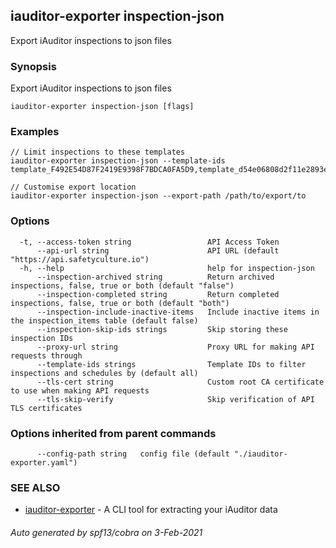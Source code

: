 ## iauditor-exporter inspection-json

Export iAuditor inspections to json files

### Synopsis

Export iAuditor inspections to json files

```
iauditor-exporter inspection-json [flags]
```

### Examples

```
// Limit inspections to these templates
iauditor-exporter inspection-json --template-ids template_F492E54D87F2419E9398F7BDCA0FA5D9,template_d54e06808d2f11e2893e83a731dba0ca

// Customise export location
iauditor-exporter inspection-json --export-path /path/to/export/to
```

### Options

```
  -t, --access-token string                 API Access Token
      --api-url string                      API URL (default "https://api.safetyculture.io")
  -h, --help                                help for inspection-json
      --inspection-archived string          Return archived inspections, false, true or both (default "false")
      --inspection-completed string         Return completed inspections, false, true or both (default "both")
      --inspection-include-inactive-items   Include inactive items in the inspection_items table (default false)
      --inspection-skip-ids strings         Skip storing these inspection IDs
      --proxy-url string                    Proxy URL for making API requests through
      --template-ids strings                Template IDs to filter inspections and schedules by (default all)
      --tls-cert string                     Custom root CA certificate to use when making API requests
      --tls-skip-verify                     Skip verification of API TLS certificates
```

### Options inherited from parent commands

```
      --config-path string   config file (default "./iauditor-exporter.yaml")
```

### SEE ALSO

* [iauditor-exporter](iauditor-exporter.md)	 - A CLI tool for extracting your iAuditor data

###### Auto generated by spf13/cobra on 3-Feb-2021
